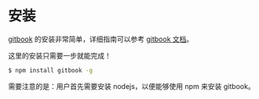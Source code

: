 # 安装

[gitbook](https://github.com/GitbookIO/gitbook) 的安装非常简单，详细指南可以参考 [gitbook 文档](https://github.com/GitbookIO/gitbook)。

这里的安装只需要一步就能完成！

```bash
$ npm install gitbook -g
```

需要注意的是：用户首先需要安装 nodejs，以便能够使用 npm 来安装 gitbook。
